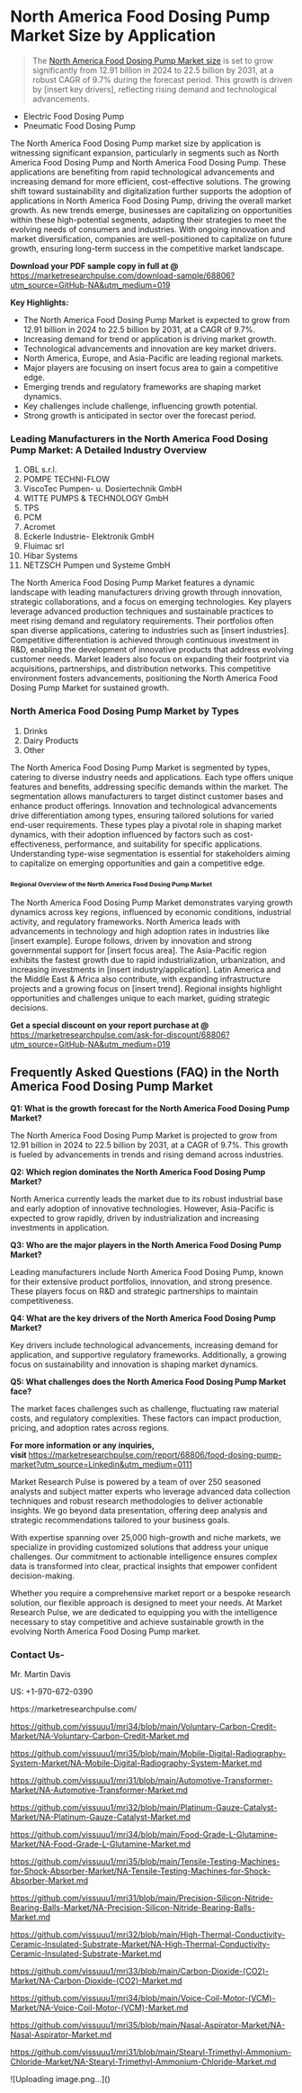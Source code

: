 <h1>North America Food Dosing Pump Market&nbsp;Size by Application</h1><blockquote><p>The <a href="https://marketresearchpulse.com/download-sample/68806?utm_source=GitHub-NA&amp;utm_medium=019">North America Food Dosing Pump Market size</a> is set to grow significantly from 12.91 billion in 2024 to 22.5 billion by 2031, at a robust CAGR of 9.7% during the forecast period. This growth is driven by [insert key drivers], reflecting rising demand and technological advancements.</p></blockquote><ul><li>Electric Food Dosing Pump<li> Pneumatic Food Dosing Pump</li></ul><p>The North America Food Dosing Pump market size by application is witnessing significant expansion, particularly in segments such as North America Food Dosing Pump and North America Food Dosing Pump. These applications are benefiting from rapid technological advancements and increasing demand for more efficient, cost-effective solutions. The growing shift toward sustainability and digitalization further supports the adoption of applications in North America Food Dosing Pump, driving the overall market growth. As new trends emerge, businesses are capitalizing on opportunities within these high-potential segments, adapting their strategies to meet the evolving needs of consumers and industries. With ongoing innovation and market diversification, companies are well-positioned to capitalize on future growth, ensuring long-term success in the competitive market landscape.</p><p><strong>Download your PDF sample copy in full at @ </strong><a href="https://marketresearchpulse.com/download-sample/68806?utm_source=GitHub-NA&amp;utm_medium=019">https://marketresearchpulse.com/download-sample/68806?utm_source=GitHub-NA&amp;utm_medium=019</a></p><p><strong>Key Highlights: </strong></p><ul><li>The North America Food Dosing Pump Market is expected to grow from 12.91 billion in 2024 to 22.5 billion by 2031, at a CAGR of 9.7%.</li><li>Increasing demand for trend or application is driving market growth.</li><li>Technological advancements and innovation are key market drivers.</li><li>North America, Europe, and Asia-Pacific are leading regional markets.</li><li>Major players are focusing on insert focus area to gain a competitive edge.</li><li>Emerging trends and regulatory frameworks are shaping market dynamics.</li><li>Key challenges include challenge, influencing growth potential.</li><li>Strong growth is anticipated in sector over the forecast period.</li></ul><h3>Leading Manufacturers in the North America Food Dosing Pump Market: A Detailed Industry Overview</h3><ol><li>OBL s.r.l.</li><li>POMPE TECHNI-FLOW</li><li>ViscoTec Pumpen- u. Dosiertechnik GmbH</li><li>WITTE PUMPS & TECHNOLOGY GmbH</li><li>TPS</li><li>PCM</li><li>Acromet</li><li>Eckerle Industrie- Elektronik GmbH</li><li>Fluimac srl</li><li>Hibar Systems</li><li>NETZSCH Pumpen und Systeme GmbH</li></ol><div class="flex max-w-full flex-col flex-grow"><div class="min-h-8 text-message flex w-full flex-col items-end gap-2 whitespace-normal break-words [.text-message+&amp;]:mt-5" dir="auto" data-message-author-role="assistant" data-message-id="fd8432e4-4910-450d-b182-61b7bfb0a01f" data-message-model-slug="gpt-4o"><div class="flex w-full flex-col gap-1 empty:hidden first:pt-[3px]"><div class="markdown prose w-full break-words dark:prose-invert light"><p>The North America Food Dosing Pump Market features a dynamic landscape with leading manufacturers driving growth through innovation, strategic collaborations, and a focus on emerging technologies. Key players leverage advanced production techniques and sustainable practices to meet rising demand and regulatory requirements. Their portfolios often span diverse applications, catering to industries such as [insert industries]. Competitive differentiation is achieved through continuous investment in R&amp;D, enabling the development of innovative products that address evolving customer needs. Market leaders also focus on expanding their footprint via acquisitions, partnerships, and distribution networks. This competitive environment fosters advancements, positioning the North America Food Dosing Pump Market for sustained growth.</p></div></div></div></div><h3>North America Food Dosing Pump Market by Types</h3><ol><li>Drinks<li> Dairy Products<li> Other</li></ol><div class="flex max-w-full flex-col flex-grow"><div class="min-h-8 text-message flex w-full flex-col items-end gap-2 whitespace-normal break-words [.text-message+&amp;]:mt-5" dir="auto" data-message-author-role="assistant" data-message-id="084470be-0bb7-4664-bddf-5156b4f41249" data-message-model-slug="gpt-4o-mini"><div class="flex w-full flex-col gap-1 empty:hidden first:pt-[3px]"><div class="markdown prose w-full break-words dark:prose-invert light"><p>The North America Food Dosing Pump Market is segmented by types, catering to diverse industry needs and applications. Each type offers unique features and benefits, addressing specific demands within the market. The segmentation allows manufacturers to target distinct customer bases and enhance product offerings. Innovation and technological advancements drive differentiation among types, ensuring tailored solutions for varied end-user requirements. These types play a pivotal role in shaping market dynamics, with their adoption influenced by factors such as cost-effectiveness, performance, and suitability for specific applications. Understanding type-wise segmentation is essential for stakeholders aiming to capitalize on emerging opportunities and gain a competitive edge.</p></div></div></div></div><h3><span style="font-size: 11px;">Regional Overview of the North America Food Dosing Pump Market</span></h3><div class="flex max-w-full flex-col flex-grow"><div class="min-h-8 text-message flex w-full flex-col items-end gap-2 whitespace-normal break-words [.text-message+&amp;]:mt-5" dir="auto" data-message-author-role="assistant" data-message-id="e9038762-ce64-4e30-91c9-9bd413514231" data-message-model-slug="gpt-4o-mini"><div class="flex w-full flex-col gap-1 empty:hidden first:pt-[3px]"><div class="markdown prose w-full break-words dark:prose-invert light"><p>The North America Food Dosing Pump Market demonstrates varying growth dynamics across key regions, influenced by economic conditions, industrial activity, and regulatory frameworks. North America leads with advancements in technology and high adoption rates in industries like [insert example]. Europe follows, driven by innovation and strong governmental support for [insert focus area]. The Asia-Pacific region exhibits the fastest growth due to rapid industrialization, urbanization, and increasing investments in [insert industry/application]. Latin America and the Middle East &amp; Africa also contribute, with expanding infrastructure projects and a growing focus on [insert trend]. Regional insights highlight opportunities and challenges unique to each market, guiding strategic decisions.</p></div></div></div></div><p><strong>Get a special discount on your report purchase at @ </strong><a href="https://marketresearchpulse.com/ask-for-discount/68806?utm_source=GitHub-NA&amp;utm_medium=019">https://marketresearchpulse.com/ask-for-discount/68806?utm_source=GitHub-NA&amp;utm_medium=019</a></p><h2>Frequently Asked Questions (FAQ) in the North America Food Dosing Pump Market</h2><p><strong>Q1: What is the growth forecast for the North America Food Dosing Pump Market?</strong></p><p>The North America Food Dosing Pump Market is projected to grow from 12.91 billion in 2024 to 22.5 billion by 2031, at a CAGR of 9.7%. This growth is fueled by advancements in trends and rising demand across industries.</p><p><strong>Q2: Which region dominates the North America Food Dosing Pump Market?</strong></p><p>North America currently leads the market due to its robust industrial base and early adoption of innovative technologies. However, Asia-Pacific is expected to grow rapidly, driven by industrialization and increasing investments in application.</p><p><strong>Q3: Who are the major players in the North America Food Dosing Pump Market?</strong></p><p>Leading manufacturers include North America Food Dosing Pump, known for their extensive product portfolios, innovation, and strong presence. These players focus on R&amp;D and strategic partnerships to maintain competitiveness.</p><p><strong>Q4: What are the key drivers of the North America Food Dosing Pump Market?</strong></p><p>Key drivers include technological advancements, increasing demand for application, and supportive regulatory frameworks. Additionally, a growing focus on sustainability and innovation is shaping market dynamics.</p><p><strong>Q5: What challenges does the North America Food Dosing Pump Market face?</strong></p><p>The market faces challenges such as challenge, fluctuating raw material costs, and regulatory complexities. These factors can impact production, pricing, and adoption rates across regions.</p><p><strong>For more information or any inquiries, visit&nbsp;</strong><a href="https://marketresearchpulse.com/report/68806/food-dosing-pump-market?utm_source=Linkedin&utm_medium=0111">https://marketresearchpulse.com/report/68806/food-dosing-pump-market?utm_source=Linkedin&utm_medium=0111</a></p><p>Market Research Pulse is powered by a team of over 250 seasoned analysts and subject matter experts who leverage advanced data collection techniques and robust research methodologies to deliver actionable insights. We go beyond data presentation, offering deep analysis and strategic recommendations tailored to your business goals.</p><p>With expertise spanning over 25,000 high-growth and niche markets, we specialize in providing customized solutions that address your unique challenges. Our commitment to actionable intelligence ensures complex data is transformed into clear, practical insights that empower confident decision-making.</p><p>Whether you require a comprehensive market report or a bespoke research solution, our flexible approach is designed to meet your needs. At Market Research Pulse, we are dedicated to equipping you with the intelligence necessary to stay competitive and achieve sustainable growth in the evolving North America Food Dosing Pump market.</p><h3><strong>Contact Us-</strong></h3><p>Mr. Martin Davis</p><p>US: +1-970-672-0390</p><p>https://marketresearchpulse.com/</p><p><a href="https://github.com/vissuuu1/mri34/blob/main/Voluntary-Carbon-Credit-Market/NA-Voluntary-Carbon-Credit-Market.md">https://github.com/vissuuu1/mri34/blob/main/Voluntary-Carbon-Credit-Market/NA-Voluntary-Carbon-Credit-Market.md</a></p><p><a href="https://github.com/vissuuu1/mri35/blob/main/Mobile-Digital-Radiography-System-Market/NA-Mobile-Digital-Radiography-System-Market.md">https://github.com/vissuuu1/mri35/blob/main/Mobile-Digital-Radiography-System-Market/NA-Mobile-Digital-Radiography-System-Market.md</a></p><p><a href="https://github.com/vissuuu1/mri31/blob/main/Automotive-Transformer-Market/NA-Automotive-Transformer-Market.md">https://github.com/vissuuu1/mri31/blob/main/Automotive-Transformer-Market/NA-Automotive-Transformer-Market.md</a></p><p><a href="https://github.com/vissuuu1/mri32/blob/main/Platinum-Gauze-Catalyst-Market/NA-Platinum-Gauze-Catalyst-Market.md">https://github.com/vissuuu1/mri32/blob/main/Platinum-Gauze-Catalyst-Market/NA-Platinum-Gauze-Catalyst-Market.md</a></p><p><a href="https://github.com/vissuuu1/mri34/blob/main/Food-Grade-L-Glutamine-Market/NA-Food-Grade-L-Glutamine-Market.md">https://github.com/vissuuu1/mri34/blob/main/Food-Grade-L-Glutamine-Market/NA-Food-Grade-L-Glutamine-Market.md</a></p><p><a href="https://github.com/vissuuu1/mri35/blob/main/Tensile-Testing-Machines-for-Shock-Absorber-Market/NA-Tensile-Testing-Machines-for-Shock-Absorber-Market.md">https://github.com/vissuuu1/mri35/blob/main/Tensile-Testing-Machines-for-Shock-Absorber-Market/NA-Tensile-Testing-Machines-for-Shock-Absorber-Market.md</a></p><p><a href="https://github.com/vissuuu1/mri31/blob/main/Precision-Silicon-Nitride-Bearing-Balls-Market/NA-Precision-Silicon-Nitride-Bearing-Balls-Market.md">https://github.com/vissuuu1/mri31/blob/main/Precision-Silicon-Nitride-Bearing-Balls-Market/NA-Precision-Silicon-Nitride-Bearing-Balls-Market.md</a></p><p><a href="https://github.com/vissuuu1/mri32/blob/main/High-Thermal-Conductivity-Ceramic-Insulated-Substrate-Market/NA-High-Thermal-Conductivity-Ceramic-Insulated-Substrate-Market.md">https://github.com/vissuuu1/mri32/blob/main/High-Thermal-Conductivity-Ceramic-Insulated-Substrate-Market/NA-High-Thermal-Conductivity-Ceramic-Insulated-Substrate-Market.md</a></p><p><a href="https://github.com/vissuuu1/mri33/blob/main/Carbon-Dioxide-(CO2)-Market/NA-Carbon-Dioxide-(CO2)-Market.md">https://github.com/vissuuu1/mri33/blob/main/Carbon-Dioxide-(CO2)-Market/NA-Carbon-Dioxide-(CO2)-Market.md</a></p><p><a href="https://github.com/vissuuu1/mri34/blob/main/Voice-Coil-Motor-(VCM)-Market/NA-Voice-Coil-Motor-(VCM)-Market.md">https://github.com/vissuuu1/mri34/blob/main/Voice-Coil-Motor-(VCM)-Market/NA-Voice-Coil-Motor-(VCM)-Market.md</a></p><p><a href="https://github.com/vissuuu1/mri35/blob/main/Nasal-Aspirator-Market/NA-Nasal-Aspirator-Market.md">https://github.com/vissuuu1/mri35/blob/main/Nasal-Aspirator-Market/NA-Nasal-Aspirator-Market.md</a></p><p><a href="https://github.com/vissuuu1/mri31/blob/main/Stearyl-Trimethyl-Ammonium-Chloride-Market/NA-Stearyl-Trimethyl-Ammonium-Chloride-Market.md">https://github.com/vissuuu1/mri31/blob/main/Stearyl-Trimethyl-Ammonium-Chloride-Market/NA-Stearyl-Trimethyl-Ammonium-Chloride-Market.md</a></p>
![Uploading image.png…]()
